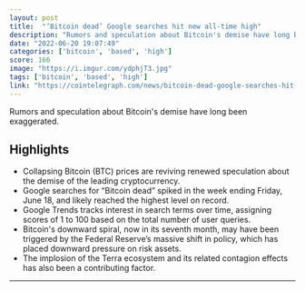 ```yaml
---
layout: post
title:  "‘Bitcoin dead’ Google searches hit new all-time high"
description: "Rumors and speculation about Bitcoin's demise have long been exaggerated."
date: "2022-06-20 19:07:49"
categories: ['bitcoin', 'based', 'high']
score: 166
image: "https://i.imgur.com/ydphjT3.jpg"
tags: ['bitcoin', 'based', 'high']
link: "https://cointelegraph.com/news/bitcoin-dead-google-searches-hit-new-all-time-high"
---
```


Rumors and speculation about Bitcoin's demise have long been exaggerated.

## Highlights

- Collapsing Bitcoin (BTC) prices are reviving renewed speculation about the demise of the leading cryptocurrency.
- Google searches for “Bitcoin dead” spiked in the week ending Friday, June 18, and likely reached the highest level on record.
- Google Trends tracks interest in search terms over time, assigning scores of 1 to 100 based on the total number of user queries.
- Bitcoin's downward spiral, now in its seventh month, may have been triggered by the Federal Reserve’s massive shift in policy, which has placed downward pressure on risk assets.
- The implosion of the Terra ecosystem and its related contagion effects has also been a contributing factor.

---
